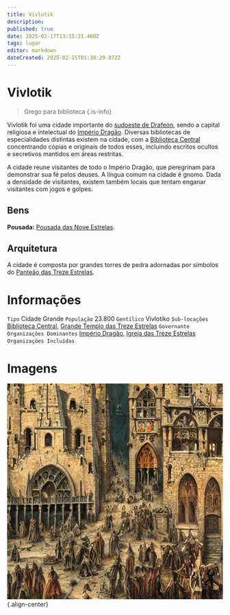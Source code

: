 ```yaml
---
title: Vivlotik
description: 
published: true
date: 2025-02-17T13:15:21.468Z
tags: lugar
editor: markdown
dateCreated: 2025-02-15T01:38:29.872Z
---
```


# Vivlotik

> Grego para biblioteca
{.is-info}

Vivlotik foi uma cidade importante do [sudoeste de Drafeon](/lugares/plano-material/drafeon/sudoeste-de-drafeon), sendo a capital religiosa e intelectual do [Império Dragão](/faccoes/nacoes/imperio-dragao). Diversas bibliotecas de especialidades distintas existem na cidade, com a [Biblioteca Central](/lugares/plano-material/drafeon/sudoeste-de-drafeon/vivlotik/biblioteca-central) concentrando cópias e originais de todos esses, incluindo escritos ocultos e secretivos mantidos em áreas restritas.

A cidade reune visitantes de todo o Império Dragão, que peregrinam para demonstrar sua fé pelos deuses. A língua comum na cidade é gnomo. Dada a densidade de visitantes, existem também locais que tentam enganar visitantes com jogos e golpes.

## Bens
**Pousada:** [Pousada das Nove Estrelas](/lugares/plano-material/drafeon/sudoeste-de-drafeon/vivlotik/pousada-das-nove-estrelas).

## Arquitetura

A cidade é composta por grandes torres de pedra adornadas por símbolos do [Panteão das Treze Estrelas](/divindades/panteao-das-treze-estrelas).

# Informações
`Tipo` Cidade Grande
`População` 23.800
`Gentílico` Vivlotiko 
`Sub-locações` [Biblioteca Central](/lugares/plano-material/drafeon/sudoeste-de-drafeon/vivlotik/biblioteca-central), [Grande Templo das Treze Estrelas](/lugares/plano-material/drafeon/sudoeste-de-drafeon/vivlotik/grande-templo)
`Governante` 
`Organizações Dominantes` [Império Dragão](/faccoes/nacoes/imperio-dragao#imperio-dragao), [Igreja das Treze Estrelas](/faccoes/faccoes-independentes/igreja-das-treze-estrekas)
`Organizações Incluídas`

# Imagens

![vivlotik3.png](/uploads/arte/vivlotik3.png){.align-center}